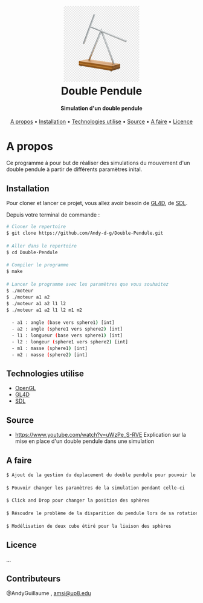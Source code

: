 <div align="center">
  <h1>
    <br>
    <a href=""><img src="icon.png" alt="Favicon" width="200"></a>
    <br>
    Double Pendule
    <br>
  </h1>
</div>

<div align="center"><h4>Simulation d'un double pendule</h4></div>

<div align="center">
  <a href="#a-propos">A propos</a> •
  <a href="#installation">Installation</a> •
  <a href="#technologies-utilise">Technologies utilise</a> •
  <a href="#source">Source</a> •
  <a href="#a-faire">A faire</a> •
  <a href="#licence">Licence</a>
</div>

# A propos

Ce programme à pour but de réaliser des simulations du mouvement d'un double pendule à partir de différents paramètres inital.

## Installation

Pour cloner et lancer ce projet, vous allez avoir besoin de [GL4D](http://gl4d.api8.fr/FR/), de [SDL](https://www.libsdl.org/).

Depuis votre terminal de commande : 

```bash
# Cloner le repertoire
$ git clone https://github.com/Andy-d-g/Double-Pendule.git

# Aller dans le repertoire
$ cd Double-Pendule

# Compiler le programme
$ make

# Lancer le programme avec les paramètres que vous souhaitez
$ ./moteur
$ ./moteur a1 a2
$ ./moteur a1 a2 l1 l2
$ ./moteur a1 a2 l1 l2 m1 m2

  - a1 : angle (base vers sphere1) [int]
  - a2 : angle (sphere1 vers sphere2) [int]
  - l1 : longueur (base vers sphere1) [int]
  - l2 : longeur (sphere1 vers sphere2) [int]
  - m1 : masse (sphere1) [int]
  - m2 : masse (sphere2) [int]

```

## Technologies utilise

- [OpenGL](https://www.opengl.org/)
- [GL4D](http://gl4d.api8.fr/FR/)
- [SDL](https://www.libsdl.org/)

## Source

  - https://www.youtube.com/watch?v=uWzPe_S-RVE 
    Explication sur la mise en place d'un double pendule dans une simulation

## A faire

```bash
$ Ajout de la gestion du deplacement du double pendule pour pouvoir le voir autrement.

$ Pouvoir changer les paramètres de la simulation pendant celle-ci

$ Click and Drop pour changer la position des sphères

$ Résoudre le problème de la disparition du pendule lors de sa rotation

$ Modélisation de deux cube étiré pour la liaison des sphères
```

## Licence

...

## Contributeurs

@AndyGuillaume , amsi@up8.edu
